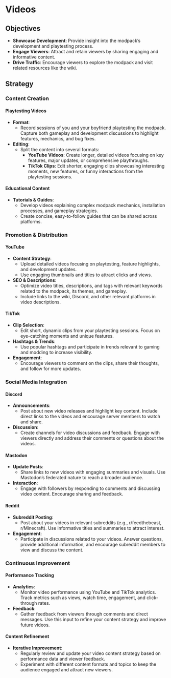 # Videos

## Objectives
- **Showcase Development**: Provide insight into the modpack’s development and playtesting process.
- **Engage Viewers**: Attract and retain viewers by sharing engaging and informative content.
- **Drive Traffic**: Encourage viewers to explore the modpack and visit related resources like the wiki.

## Strategy

### Content Creation

#### Playtesting Videos
- **Format**:
  - Record sessions of you and your boyfriend playtesting the modpack. Capture both gameplay and development discussions to highlight features, mechanics, and bug fixes.
- **Editing**:
  - Split the content into several formats:
    - **YouTube Videos**: Create longer, detailed videos focusing on key features, major updates, or comprehensive playthroughs.
    - **TikTok Clips**: Edit shorter, engaging clips showcasing interesting moments, new features, or funny interactions from the playtesting sessions.

#### Educational Content
- **Tutorials & Guides**:
  - Develop videos explaining complex modpack mechanics, installation processes, and gameplay strategies.
  - Create concise, easy-to-follow guides that can be shared across platforms.

### Promotion & Distribution

#### YouTube
- **Content Strategy**:
  - Upload detailed videos focusing on playtesting, feature highlights, and development updates.
  - Use engaging thumbnails and titles to attract clicks and views.
- **SEO & Descriptions**:
  - Optimize video titles, descriptions, and tags with relevant keywords related to the modpack, its themes, and gameplay.
  - Include links to the wiki, Discord, and other relevant platforms in video descriptions.

#### TikTok
- **Clip Selection**:
  - Edit short, dynamic clips from your playtesting sessions. Focus on eye-catching moments and unique features.
- **Hashtags & Trends**:
  - Use popular hashtags and participate in trends relevant to gaming and modding to increase visibility.
- **Engagement**:
  - Encourage viewers to comment on the clips, share their thoughts, and follow for more updates.

### Social Media Integration

#### Discord
- **Announcements**:
  - Post about new video releases and highlight key content. Include direct links to the videos and encourage server members to watch and share.
- **Discussion**:
  - Create channels for video discussions and feedback. Engage with viewers directly and address their comments or questions about the videos.

#### Mastodon
- **Update Posts**:
  - Share links to new videos with engaging summaries and visuals. Use Mastodon’s federated nature to reach a broader audience.
- **Interaction**:
  - Engage with followers by responding to comments and discussing video content. Encourage sharing and feedback.

#### Reddit
- **Subreddit Posting**:
  - Post about your videos in relevant subreddits (e.g., r/feedthebeast, r/Minecraft). Use informative titles and summaries to attract interest.
- **Engagement**:
  - Participate in discussions related to your videos. Answer questions, provide additional information, and encourage subreddit members to view and discuss the content.

### Continuous Improvement

#### Performance Tracking
- **Analytics**:
  - Monitor video performance using YouTube and TikTok analytics. Track metrics such as views, watch time, engagement, and click-through rates.
- **Feedback**:
  - Gather feedback from viewers through comments and direct messages. Use this input to refine your content strategy and improve future videos.

#### Content Refinement
- **Iterative Improvement**:
  - Regularly review and update your video content strategy based on performance data and viewer feedback.
  - Experiment with different content formats and topics to keep the audience engaged and attract new viewers.
